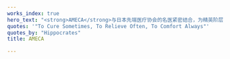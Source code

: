 ```yaml
---
works_index: true
hero_text: "<strong>AMECA</strong>与日本先端医疗协会的名医紧密结合，为精英阶层提供日本一流的医疗相关服务。"
quotes: '"To Cure Sometimes, To Relieve Often, To Comfort Always"'
quotes_by: "Hippocrates"
title: AMECA

---
```

<Hero :text="$page.frontmatter.hero_text" :quotes="$page.frontmatter.quotes" :quotesby="$page.frontmatter.quotes_by" />
<WorksList />
